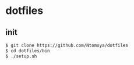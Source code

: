 dotfiles
========

## init

```sh
$ git clone https://github.com/Ntomoya/dotfiles
$ cd dotfiles/bin
$ ./setup.sh
```


